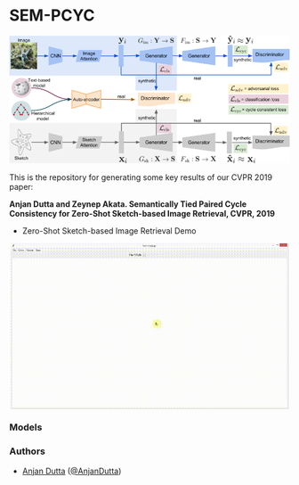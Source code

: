 # SEM-PCYC

<p align="center">
<img src="./figures/sem-pcyc.png" width="800">
</p>

This is the repository for generating some key results of our CVPR 2019 paper:

**Anjan Dutta and Zeynep Akata. Semantically Tied Paired Cycle Consistency for Zero-Shot Sketch-based Image Retrieval, CVPR, 2019**

* Zero-Shot Sketch-based Image Retrieval Demo

<p align="center">
<img src="./figures/sem-pcyc-demo.gif" width="500" align="middle">
</p>

### Models

### Authors
* [Anjan Dutta](https://sites.google.com/site/2adutta/) ([@AnjanDutta](https://github.com/AnjanDutta))